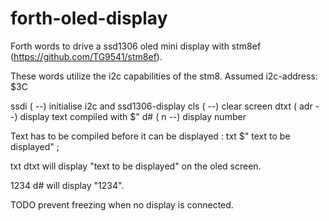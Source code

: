 # forth-oled-display

Forth words to drive a ssd1306 oled mini display
 with stm8ef (https://github.com/TG9541/stm8ef).
 
 These words utilize the i2c capabilities of the stm8.
 Assumed i2c-address: $3C
 
 ssdi ( --) 	  initialise i2c and ssd1306-display
 cls ( --)  	  clear screen
 dtxt ( adr --)	display text compiled with $"
 d#	( n --)     display number
 
 Text has to be compiled before it can be displayed
 	: txt $" text to be displayed" ;

txt dtxt will display "text to be displayed" on the oled screen.

1234 d#	will display "1234".

TODO prevent freezing when no display is connected.
 
